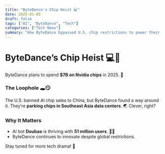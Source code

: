 ```yaml
---
title: "ByteDance's Chip Heist 💻"
date: 2025-01-05
draft: false
tags: ["AI", "ByteDance", "Tech"]
categories: ["Tech News"]
summary: "How ByteDance bypassed U.S. chip restrictions to power their AI."
---
```


# ByteDance’s Chip Heist 💻💸

ByteDance plans to spend **$7B on Nvidia chips** in 2025. 🤑

### The Loophole 🕳️😏
The U.S. banned AI chip sales to China, but ByteDance found a way around it. They’re **parking chips in Southeast Asia data centers**. 🌏 Clever, right?

### Why It Matters
- AI bot **Doubao** is thriving with **51 million users**. 🤖🔥
- ByteDance continues to innovate despite global restrictions.

Stay tuned for more tech drama! 🚀

